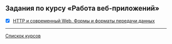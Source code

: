 ## Задания по курсу «Работа веб-приложений»

- [x] [HTTP и современный Web. Формы и форматы передачи данных](https://github.com/TomSG03/bweb-works-http)

---
[Спискок курсов](https://github.com/TomSG03/Training-in-Netology)
